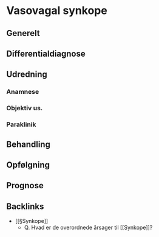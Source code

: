 # Vasovagal synkope
## Generelt


## Differentialdiagnose


## Udredning
### Anamnese

### Objektiv us.

### Paraklinik

## Behandling


## Opfølgning


## Prognose


## Backlinks
* [[§Synkope]]
	* Q. Hvad er de overordnede årsager til [[Synkope]]?
	

<!-- #anki/tag/med/Cardiology #anki/deck/Medicine #anki/tag/med/Acute care# -->

<!-- {BearID:F0E2D48B-F955-4195-A83C-E212D965B9C4-15714-000034AE81895C31} -->
